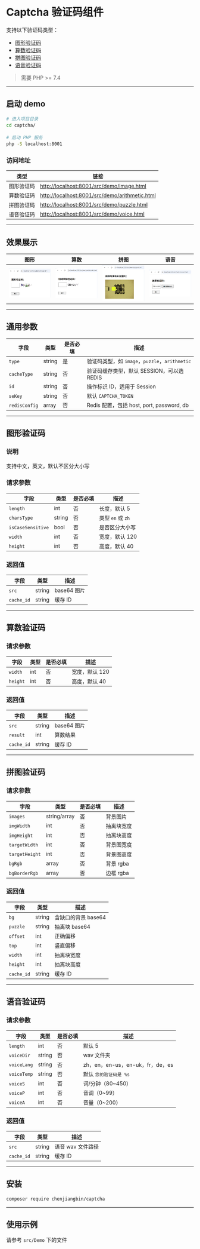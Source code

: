# Captcha 验证码组件

支持以下验证码类型：

* [图形验证码](#图形验证码)
* [算数验证码](#算数验证码)
* [拼图验证码](#拼图验证码)
* [语音验证码](#语音验证码)

> 需要 PHP >= 7.4

---

## 启动 demo

```bash
# 进入项目目录
cd captcha/

# 启动 PHP 服务
php -S localhost:8001
```

### 访问地址

| 类型    | 链接                                                                                               |
| ----- | ------------------------------------------------------------------------------------------------ |
| 图形验证码 | [http://localhost:8001/src/demo/image.html](http://localhost:8001/src/demo/image.html)           |
| 算数验证码 | [http://localhost:8001/src/demo/arithmetic.html](http://localhost:8001/src/demo/arithmetic.html) |
| 拼图验证码 | [http://localhost:8001/src/demo/puzzle.html](http://localhost:8001/src/demo/puzzle.html)         |
| 语音验证码 | [http://localhost:8001/src/demo/voice.html](http://localhost:8001/src/demo/voice.html)           |

---

## 效果展示

| 图形                        | 算数                             | 拼图                         | 语音                        |
| ------------------------- | ------------------------------ | -------------------------- | ------------------------- |
| ![](assets/image/image.png) | ![](assets/image/arithmetic.png) | ![](assets/image/puzzle.png) | ![](assets/image/voice.png) |

---

## 通用参数

| 字段            | 类型     | 是否必填 | 描述                                    |
| ------------- | ------ | ---- | ------------------------------------- |
| `type`        | string | 是    | 验证码类型，如 `image`，`puzzle`，`arithmetic` |
| `cacheType`   | string | 否    | 验证码缓存类型，默认 SESSION，可以选 REDIS          |
| `id`          | string | 否    | 操作标识 ID，适用于 Session                   |
| `seKey`       | string | 否    | 默认 `CAPTCHA_TOKEN`                    |
| `redisConfig` | array  | 否    | Redis 配置，包括 host, port, password, db  |

---

## 图形验证码

### 说明

支持中文，英文，默认不区分大小写

### 请求参数

| 字段                | 类型     | 是否必填 | 描述             |
| ----------------- | ------ | ---- | -------------- |
| `length`          | int    | 否    | 长度，默认 5        |
| `charsType`       | string | 否    | 类型 `en` 或 `zh` |
| `isCaseSensitive` | bool   | 否    | 是否区分大小写        |
| `width`           | int    | 否    | 宽度，默认 120      |
| `height`          | int    | 否    | 高度，默认 40       |

### 返回值

| 字段         | 类型     | 描述        |
| ---------- | ------ | --------- |
| `src`      | string | base64 图片 |
| `cache_id` | string | 缓存 ID     |

---

## 算数验证码

### 请求参数

| 字段       | 类型  | 是否必填 | 描述        |
| -------- | --- | ---- | --------- |
| `width`  | int | 否    | 宽度，默认 120 |
| `height` | int | 否    | 高度，默认 40  |

### 返回值

| 字段         | 类型     | 描述        |
| ---------- | ------ | --------- |
| `src`      | string | base64 图片 |
| `result`   | int    | 算数结果      |
| `cache_id` | string | 缓存 ID     |

---

## 拼图验证码

### 请求参数

| 字段             | 类型           | 是否必填 | 描述      |
| -------------- | ------------ | ---- | ------- |
| `images`       | string/array | 否    | 背景图片    |
| `imgWidth`     | int          | 否    | 抽离块宽度   |
| `imgHeight`    | int          | 否    | 抽离块高度   |
| `targetWidth`  | int          | 否    | 背景图宽度   |
| `targetHeight` | int          | 否    | 背景图高度   |
| `bgRgb`        | array        | 否    | 背景 rgba |
| `bgBorderRgb`  | array        | 否    | 边框 rgba |

### 返回值

| 字段         | 类型     | 描述            |
| ---------- | ------ | ------------- |
| `bg`       | string | 含缺口的背景 base64 |
| `puzzle`   | string | 抽离块 base64    |
| `offset`   | int    | 正确偏移          |
| `top`      | int    | 竖直偏移          |
| `width`    | int    | 抽离块宽度         |
| `height`   | int    | 抽离块高度         |
| `cache_id` | string | 缓存 ID         |

---

## 语音验证码

### 请求参数

| 字段          | 类型     | 是否必填 | 描述                         |
| ----------- | ------ | ---- | -------------------------- |
| `length`    | int    | 否    | 默认 5                       |
| `voiceDir`  | string | 否    | wav 文件夹                    |
| `voiceLang` | string | 否    | zh，en，en-us，en-uk，fr，de，es |
| `voiceTemp` | string | 否    | 默认 `您的验证码是 %s`             |
| `voiceS`    | int    | 否    | 词/分钟（80\~450）              |
| `voiceP`    | int    | 否    | 音调（0\~99）                  |
| `voiceA`    | int    | 否    | 音量（0\~200）                 |

### 返回值

| 字段         | 类型     | 描述          |
| ---------- | ------ | ----------- |
| `src`      | string | 语音 wav 文件路径 |
| `cache_id` | string | 缓存 ID       |

---

## 安装

```bash
composer require chenjiangbin/captcha
```

---

## 使用示例
请参考 `src/Demo` 下的文件
